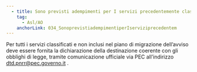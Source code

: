```yaml
---
  - title: Sono previsti adempimenti per I servizi precedentemente classificati e non inclusi nel piano di migrazione?
    tag:
      - Asl/AO
    anchorLink: 034_SonoprevistiadempimentiperIserviziprecedentem
---
```


Per tutti i servizi classificati e non inclusi nel piano di migrazione dell’avviso deve essere fornita la dichiarazione della destinazione coerente con gli obblighi di legge, tramite comunicazione ufficiale via PEC all’indirizzo dtd.pnrr@pec.governo.it .